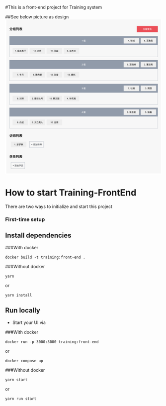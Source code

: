 #This is a front-end project for Training system

##See below picture as design
![Design](system.png)

# How to start Training-FrontEnd

There are two ways to initialize and start this project

### First-time setup

## Install dependencies

###With docker
```shell
docker build -t training:front-end .
```

###Without docker
```shell
yarn
```
or
```shell
yarn install
```

## Run locally
- Start your UI via

###With docker
```shell
docker run -p 3000:3000 training:front-end
```
or
```shell
docker compose up
```
###Without docker

```shell
yarn start
```
or
```shell
yarn run start
```
